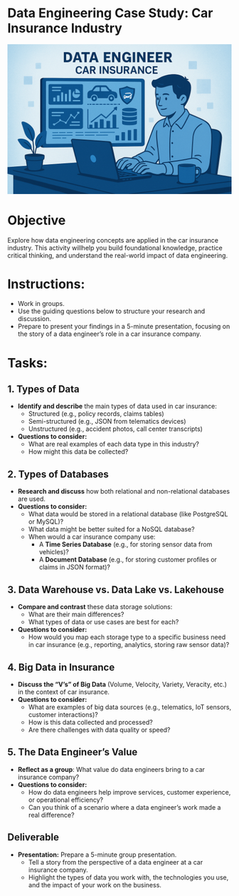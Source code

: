# Data Engineering Case Study: Car Insurance Industry

![ChatGPT Image Jun 29, 2025 at 11_46_11 PM](images/de.png)

# Objective

Explore how data engineering concepts are applied in the car insurance industry. This activity willhelp you build foundational knowledge, practice critical thinking, and understand the real-world impact of data engineering.

# Instructions:

- Work in groups.
- Use the guiding questions below to structure your research and discussion.
- Prepare to present your findings in a 5-minute presentation, focusing on the story of a data engineer’s role in a car insurance company.

# Tasks:

## 1. Types of Data

- **Identify and describe** the main types of data used in car insurance:
  - Structured (e.g., policy records, claims tables)
  - Semi-structured (e.g., JSON from telematics devices)
  - Unstructured (e.g., accident photos, call center transcripts)
- **Questions to consider:**
  - What are real examples of each data type in this industry?
  - How might this data be collected?

## 2. Types of Databases

- **Research and discuss** how both relational and non-relational databases are used.
- **Questions to consider:**
  - What data would be stored in a relational database (like PostgreSQL or MySQL)?
  - What data might be better suited for a NoSQL database?
  - When would a car insurance company use:
    - A **Time Series Database** (e.g., for storing sensor data from vehicles)?
    - A **Document Database** (e.g., for storing customer profiles or claims in JSON format)?

## 3. Data Warehouse vs. Data Lake vs. Lakehouse

- **Compare and contrast** these data storage solutions:
  - What are their main differences?
  - What types of data or use cases are best for each?
- **Questions to consider:**
  - How would you map each storage type to a specific business need in car insurance (e.g., reporting, analytics, storing raw sensor data)?

## 4. Big Data in Insurance

- **Discuss the “V’s” of Big Data** (Volume, Velocity, Variety, Veracity, etc.) in the context of car insurance.
- **Questions to consider:**
  - What are examples of big data sources (e.g., telematics, IoT sensors, customer interactions)?
  - How is this data collected and processed?
  - Are there challenges with data quality or speed?

## 5. The Data Engineer’s Value

- **Reflect as a group**: What value do data engineers bring to a car insurance company?
- **Questions to consider:**
  - How do data engineers help improve services, customer experience, or operational efficiency?
  - Can you think of a scenario where a data engineer’s work made a real difference?

## Deliverable

- **Presentation:** Prepare a 5-minute group presentation.
  - Tell a story from the perspective of a data engineer at a car insurance company.
  - Highlight the types of data you work with, the technologies you use, and the impact of your work on the business.